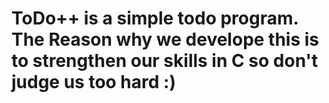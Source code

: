 # ToDo++ is a simple todo program. The Reason why we develope this is to strengthen our skills in C so don't judge us too hard :)
